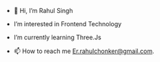 - 👋 Hi, I’m Rahul Singh
- I’m interested in Frontend Technology
- I’m currently learning Three.Js

- 📫 How to reach me Er.rahulchonker@gmail.com.

<!---
Rahulsingh430/Rahulsingh430 is a ✨ special ✨ repository because its `README.md` (this file) appears on your GitHub profile.
You can click the Preview link to take a look at your changes.
--->
